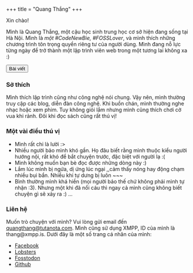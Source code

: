 +++
title = "Quang Thắng"
+++
<script type="text/javascript">
var userLang = navigator.language || navigator.userLanguage; 
if(userLang != "vi-VN"){
    window.location.href = "/en";
}
</script>
<section id="intro">
    <p id="hi">Xin chào!</p>
    <p id="short-intro">
        Mình là <span>Quang Thắng</span>, một cậu học sinh trung học cơ sở hiện đang sống tại Hà Nội.
        Mình là <em>một #CodeNewBie, #FOSSLover</em>, và mình thích những chương trình tôn trọng quyền riêng tư của người dùng.
        Mình đang nỗ lực từng ngày để trở thành một lập trình viên web trong một tương lai không xa :)
    </p>   
    <a id="writing" href="/writing">
        <button class="violet-bg white-text">Bài viết</button>
    </a>
</section>
<section id="hobbies">
    <h3 class="section-header">
        Sở thích
    </h3>
    <div class="section-content">
        Mình thích lập trình cũng như công nghệ nói chung. Vậy nên, mình thường truy cập các blog, diễn đàn công nghệ. 
        Khi buồn chán, mình thường nghe nhạc hoặc xem phim. Tuy không giỏi lắm nhưng mình cũng thích chơi cờ vua khi rảnh.
        Đôi khi đọc sách cũng rất thú vị!
    </div>
</section>
<section id="fun-facts">
    <h3 class="section-header">Một vài điều thú vị</h3>
    <div class="section-content">
        <ul id="facts">
            <li class="fact">Mình rất chi là lười :></li>
            <li class="fact">Nhiều người bảo mình khó gần. Họ đâu biết rằng mình thuộc kiểu người hướng nội, rất khó để bắt chuyện trước, đặc biệt với người lạ :(</li>
            <li class="fact">Mình không muốn bạn bè đọc được những dòng này :)</li>
            <li class="fact">Lắm lúc mình bị ngứa, dị ứng lúc ngại ,,cảm thấy nóng hay động chạm nhiều bụi bẩn. Nhiều khi tự dưng bị luôn ~~~</li>
            <li class="fact">Bình thường mình khá hiền (mọi người bảo thế chứ không phải mình tự nhận :3). Nhưng một khi đã nổi cáu thì ngay cả mình cũng không biết chuyện gì sẽ xảy ra :) ...</li>
        </ul>
    </div>
</section>
<section id="contact">
    <h3 class="section-header">Liên hệ</h3>
    <div class="section-content">
    <p>Muốn trò chuyện với mình? Vui lòng gửi email đến
    <span class="email"><a href="mailto:quangthang@tutanota.com">quangthang@tutanota.com</a></span>.
    Mình cũng sử dụng XMPP, ID của mình là <span class="xmpp">thang@xmpp.is</span>.
    Dưới đây là một số trang cá nhân của mình: </p>
    <ul id="sites-list">
        <li class="site"><a href="//fb.me/qquangthang">Facebook</a></li>
        <li class="site"><a href="//lobste.rs/u/thang">Lobsters</a></li>
        <li class="site"><a href="//fosstodon.org/@thang">Fosstodon</a></li>
        <li class="site"><a href="//github.com/thangisme">Github</a></li>
    </ul>
    </div>
</section>